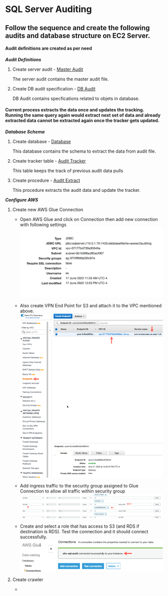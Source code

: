 # SQL Server Auditing

## Follow the sequence and create the following audits and database structure on EC2 Server.



#### Audit definitions are created as per need

***Audit Definitions***

1. Create server audit - [Master Audit](auditspec/masteraudit/masteraudit.audit.sql)

    The server audit contains the master audit file.

2. Create DB audit specification  - [DB Audit](auditspec/databaseaudit/dbaudit.audit.sql)

    DB Audit contains specfications related to objets in database.

#### Current process extracts the data once and updates the tracking. Running the same query again would extract next set of data and already extracted data cannot be extracted again once the tracker gets updated.

***Database Schema***

1. Create database - [Database](awsec2auditing/awsec2auditing.db.sql)

    This database contains the schema to extract the data from audit file.

2. Create tracker table - [Audit Tracker](awsec2auditing/dbo.audittracker.table.sql)

    This table keeps the track of previous audit data pulls

3. Create procedure - [Audit Extract](awsec2auditing/dbo.auditextract.procedure.sql)

    This procedure extracts the audit data and update the tracker. 

***Configure AWS***

1. Create new AWS Glue Connection

    * Open AWS Glue and click on Connection then add new connection with following settings
     ![connection](connection.png)

    * Also create VPN End Point for S3 and attach it to the VPC mentioned above.
    ![endpoint](endpoint.png)

    * Add ingress traffic to the security group assigned to Glue Connection to allow all traffic within security group
    ![ingress](ingress.png)

    * Create and select a role that has access to S3 (and RDS if destination is RDS). Test the connection and it should connect successfully.
    ![connection](connsuccess.png)

2. Create crawler

    * 
